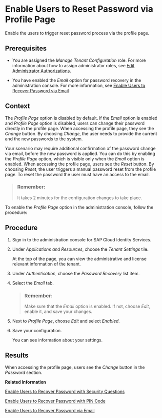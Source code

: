 <!-- loio22bd253aa231464d84dc500cc00cf6e2 -->

# Enable Users to Reset Password via Profile Page

Enable the users to trigger reset password process via the profile page.



<a name="loio22bd253aa231464d84dc500cc00cf6e2__prereq_vnp_bcg_ppb"/>

## Prerequisites

-   You are assigned the *Manage Tenant Configuration* role. For more information about how to assign administrator roles, see [Edit Administrator Authorizations](edit-administrator-authorizations-86ee374.md).

-   You have enabled the *Email* option for password recovery in the administration console. For more information, see [Enable Users to Recover Password via Email](enable-users-to-recover-password-via-email-5b9f909.md)



## Context

The *Profile Page* option is disabled by default. If the *Email* option is enabled and *Profile Page* option is disabled, users can change their password directly in the profile page. When accessing the profile page, they see the *Change* button. By choosing *Change*, the user needs to provide the current and the new passwords to the system.

Your scenario may require additional confirmation of the password change via email, before the new password is applied. You can do this by enabling the *Profile Page* option, which is visible only when the *Email* option is enabled. When accessing the profile page, users see the *Reset* button. By choosing *Reset*, the user triggers a manual password reset from the profile page. To reset the password the user must have an access to the email.

> ### Remember:  
> It takes 2 minutes for the configuration changes to take place.

To enable the *Profile Page* option in the administration console, follow the procedure:



## Procedure

1.  Sign in to the administration console for SAP Cloud Identity Services.

2.  Under *Applications and Resources*, choose the *Tenant Settings* tile.

    At the top of the page, you can view the administrative and license relevant information of the tenant.

3.  Under *Authentication*, choose the *Password Recovery* list item.

4.  Select the *Email* tab.

    > ### Remember:  
    > Make sure that the *Email* option is enabled. If not, choose *Edit*, enable it, and save your changes.

5.  Next to *Profile Page*, choose *Edit* and select *Enabled*.

6.  Save your configuration.

    You can see information about your settings.




<a name="loio22bd253aa231464d84dc500cc00cf6e2__result_pqp_133_hgc"/>

## Results

When accessing the profile page, users see the *Change* button in the *Password* section.

**Related Information**  


[Enable Users to Recover Password with Security Questions](enable-users-to-recover-password-with-security-questions-d9ae898.md "Users can choose to answer security questions to reset their password.")

[Enable Users to Recover Password with PIN Code](enable-users-to-recover-password-with-pin-code-046a235.md "Users can choose to provide PIN code to reset their password.")

[Enable Users to Recover Password via Email](enable-users-to-recover-password-via-email-5b9f909.md "Users can choose to receive a link via email to reset their password.")

